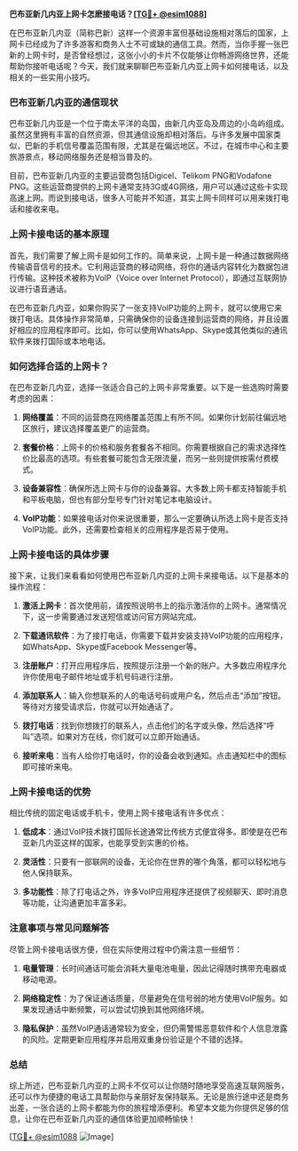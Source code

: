 **巴布亚新几内亚上网卡怎麽接电话？[[TG💪+ @esim1088](https://t.me/s/esim1088)]**

在巴布亚新几内亚（简称巴新）这样一个资源丰富但基础设施相对落后的国家，上网卡已经成为了许多游客和商务人士不可或缺的通信工具。然而，当你手握一张巴新的上网卡时，是否曾经想过，这张小小的卡片不仅能够让你畅游网络世界，还能帮助你接听电话呢？今天，我们就来聊聊巴布亚新几内亚上网卡如何接电话，以及相关的一些实用小技巧。

### 巴布亚新几内亚的通信现状

巴布亚新几内亚是一个位于南太平洋的岛国，由新几内亚岛及周边的小岛屿组成。虽然这里拥有丰富的自然资源，但其通信设施却相对落后。与许多发展中国家类似，巴新的手机信号覆盖范围有限，尤其是在偏远地区。不过，在城市中心和主要旅游景点，移动网络服务还是相当普及的。

目前，巴布亚新几内亚的主要运营商包括Digicel、Telikom PNG和Vodafone PNG。这些运营商提供的上网卡通常支持3G或4G网络，用户可以通过这些卡实现高速上网。而说到接电话，很多人可能并不知道，其实上网卡同样可以用来拨打电话和接收来电。

### 上网卡接电话的基本原理

首先，我们需要了解上网卡是如何工作的。简单来说，上网卡是一种通过数据网络传输语音信号的技术。它利用运营商的移动网络，将你的通话内容转化为数据包进行传输。这种技术被称为VoIP（Voice over Internet Protocol），即通过互联网协议进行语音通话。

在巴布亚新几内亚，如果你购买了一张支持VoIP功能的上网卡，就可以使用它来拨打电话。具体操作非常简单，只需确保你的设备连接到运营商的网络，并且设置好相应的应用程序即可。比如，你可以使用WhatsApp、Skype或其他类似的通讯软件来拨打国际或本地电话。

### 如何选择合适的上网卡？

在巴布亚新几内亚，选择一张适合自己的上网卡非常重要。以下是一些选购时需要考虑的因素：

1. **网络覆盖**：不同的运营商在网络覆盖范围上有所不同。如果你计划前往偏远地区旅行，建议选择覆盖更广的运营商。
   
2. **套餐价格**：上网卡的价格和服务套餐各不相同。你需要根据自己的需求选择性价比最高的选项。有些套餐可能包含无限流量，而另一些则提供按需付费模式。

3. **设备兼容性**：确保所选上网卡与你的设备兼容。大多数上网卡都支持智能手机和平板电脑，但也有部分型号专门针对笔记本电脑设计。

4. **VoIP功能**：如果接电话对你来说很重要，那么一定要确认所选上网卡是否支持VoIP功能。此外，还需要检查相关的应用程序是否易于使用。

### 上网卡接电话的具体步骤

接下来，让我们来看看如何使用巴布亚新几内亚的上网卡来接电话。以下是基本的操作流程：

1. **激活上网卡**：首次使用前，请按照说明书上的指示激活你的上网卡。通常情况下，这一步需要通过发送短信或访问官方网站完成。

2. **下载通讯软件**：为了接打电话，你需要下载并安装支持VoIP功能的应用程序，如WhatsApp、Skype或Facebook Messenger等。

3. **注册账户**：打开应用程序后，按照提示注册一个新的账户。大多数应用程序允许你使用电子邮件地址或手机号码进行注册。

4. **添加联系人**：输入你想联系的人的电话号码或用户名，然后点击“添加”按钮。等待对方接受请求后，你就可以开始通话了。

5. **拨打电话**：找到你想拨打的联系人，点击他们的名字或头像，然后选择“呼叫”选项。如果对方在线，你们就可以立即开始通话。

6. **接听来电**：当有人给你打电话时，你的设备会收到通知。点击通知栏中的图标即可接听来电。

### 上网卡接电话的优势

相比传统的固定电话或手机卡，使用上网卡接电话有许多优点：

1. **低成本**：通过VoIP技术拨打国际长途通常比传统方式便宜得多。即使是在巴布亚新几内亚这样的国家，也能享受到实惠的价格。

2. **灵活性**：只要有一部联网的设备，无论你在世界的哪个角落，都可以轻松地与他人保持联系。

3. **多功能性**：除了打电话之外，许多VoIP应用程序还提供了视频聊天、即时消息等功能，让沟通更加丰富多彩。

### 注意事项与常见问题解答

尽管上网卡接电话很方便，但在实际使用过程中仍需注意一些细节：

1. **电量管理**：长时间通话可能会消耗大量电池电量，因此记得随时携带充电器或移动电源。

2. **网络稳定性**：为了保证通话质量，尽量避免在信号弱的地方使用VoIP服务。如果发现通话中断频繁，可以尝试切换到其他网络环境。

3. **隐私保护**：虽然VoIP通话通常较为安全，但仍需警惕恶意软件和个人信息泄露的风险。定期更新应用程序并启用双重身份验证是个不错的选择。

### 总结

综上所述，巴布亚新几内亚的上网卡不仅可以让你随时随地享受高速互联网服务，还可以作为便捷的电话工具帮助你与亲朋好友保持联系。无论是旅行途中还是商务出差，一张合适的上网卡都能为你的旅程增添便利。希望本文能为你提供足够的信息，让你在巴布亚新几内亚的通信体验更加顺畅愉快！

[[TG💪+ @esim1088](https://t.me/s/esim1088) ![Image](https://i.postimg.cc/4NQfJmqS/Snipaste-2025-05-13-00-14-12.png)]